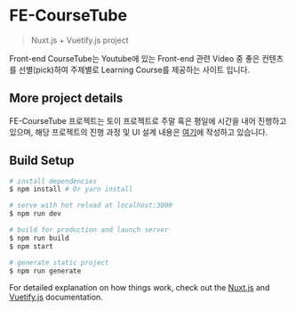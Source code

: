 # FE-CourseTube

> Nuxt.js + Vuetify.js project

Front-end CourseTube는 Youtube에 있는 Front-end 관련 Video 중 좋은 컨텐츠를 선별(pick)하여 주제별로 Learning Course를 제공하는 사이트 입니다.

## More project details
FE-CourseTube 프로젝트는 토이 프로젝트로 주말 혹은 평일에 시간을 내어 진행하고 있으며, 해당 프로젝트의 진행 과정 및 UI 설계 내용은 [여기](https://github.com/KimHyeshin/TIL/tree/master/toy-project/FE-CourseTube#fe-coursetube-front-end-coursetube)에 작성하고 있습니다.


## Build Setup

``` bash
# install dependencies
$ npm install # Or yarn install

# serve with hot reload at localhost:3000
$ npm run dev

# build for production and launch server
$ npm run build
$ npm start

# generate static project
$ npm run generate
```

For detailed explanation on how things work, check out the [Nuxt.js](https://github.com/nuxt/nuxt.js) and [Vuetify.js](https://vuetifyjs.com/) documentation.

